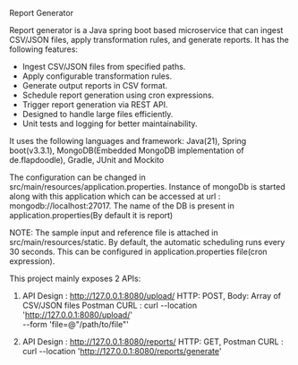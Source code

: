 Report Generator

Report generator is a Java spring boot based microservice that can ingest CSV/JSON files, apply transformation rules, and generate reports. It has the following features:

- Ingest CSV/JSON files from specified paths.
- Apply configurable transformation rules.
- Generate output reports in CSV format.
- Schedule report generation using cron expressions.
- Trigger report generation via REST API.
- Designed to handle large files efficiently.
- Unit tests and logging for better maintainability.

It uses the following languages and framework:
  Java(21),
  Spring boot(v3.3.1),
  MongoDB(Embedded MongoDB implementation of de.flapdoodle),
  Gradle,
  JUnit and Mockito

The configuration can be changed in src/main/resources/application.properties.
Instance of mongoDb is started along with this application which can be accessed at url : mongodb://localhost:27017. The name of the DB is present in application.properties(By default it is report)

NOTE: The sample input and reference file is attached in src/main/resources/static. By default, the automatic scheduling runs every 30 seconds. This can be configured in application.properties file(cron expression).

This project mainly exposes 2 APIs:

1) API Design : http://127.0.0.1:8080/upload/ 
HTTP: POST, 
Body: Array of CSV/JSON files
Postman CURL : curl --location 'http://127.0.0.1:8080/upload/' \
--form 'file=@"/path/to/file"'

2) API Design : http://127.0.0.1:8080/reports/
HTTP: GET, 
Postman CURL : curl --location 'http://127.0.0.1:8080/reports/generate'

